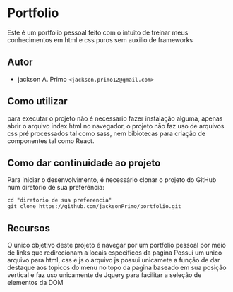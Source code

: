 # Portfolio
Este é um portfolio pessoal feito com o intuito de treinar meus conhecimentos em html e css puros sem auxilio de frameworks
## Autor
* jackson A. Primo `<jackson.primo12@gmail.com>`
## Como utilizar
para executar o projeto não é necessario fazer instalação alguma, apenas abrir o arquivo index.html no navegador, o projeto não faz uso de arquivos css pré processados tal como sass, nem bibiotecas para criação de componentes tal como React.
## Como dar continuidade ao projeto
Para iniciar o desenvolvimento, é necessário clonar o projeto do GitHub num diretório de sua preferência:
```shell
cd "diretorio de sua preferencia"
git clone https://github.com/jacksonPrimo/portfolio.git
```
## Recursos
O unico objetivo deste projeto é navegar por um portfolio pessoal por meio de links que redirecionam a locais especificos da pagina
Possui um unico arquivo para html, css e js
o arquivo js possui unicamete a função de dar destaque aos topicos do menu no topo da pagina baseado em sua posição vertical e faz uso unicamente de Jquery para facilitar a seleção de elementos da DOM
